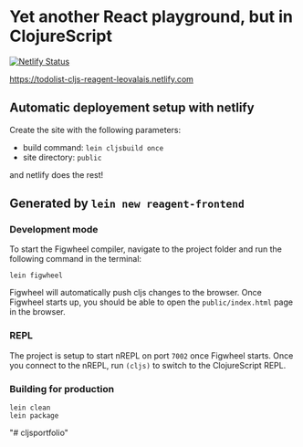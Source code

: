 # Yet another React playground, but in ClojureScript 
[![Netlify Status](https://api.netlify.com/api/v1/badges/bdd7eb11-42ac-45fa-947c-96af3958636e/deploy-status)](https://app.netlify.com/sites/todolist-cljs-reagent-leovalais/deploys)

https://todolist-cljs-reagent-leovalais.netlify.com

## Automatic deployement setup with netlify
Create the site with the following parameters:

- build command: `lein cljsbuild once`
- site directory: `public`

and netlify does the rest!

## Generated by `lein new reagent-frontend`

### Development mode
To start the Figwheel compiler, navigate to the project folder and run the following command in the terminal:

```
lein figwheel
```

Figwheel will automatically push cljs changes to the browser.
Once Figwheel starts up, you should be able to open the `public/index.html` page in the browser.

### REPL

The project is setup to start nREPL on port `7002` once Figwheel starts.
Once you connect to the nREPL, run `(cljs)` to switch to the ClojureScript REPL.

### Building for production

```
lein clean
lein package
```
"# cljsportfolio" 
